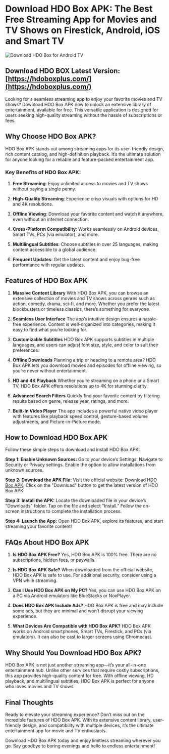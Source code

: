 # Download HDO Box APK: The Best Free Streaming App for Movies and TV Shows on Firestick, Android, iOS and Smart TV

![Download HDO Box for Android TV](https://github.com/user-attachments/assets/3eb36435-83f8-46e5-a240-11dbefed36b1)

## **Download HDO BOX Latest Version**: [https://hdoboxplus.com/](https://hdoboxplus.com/)

Looking for a seamless streaming app to enjoy your favorite movies and TV shows? Download HDO Box APK now to unlock an extensive library of entertainment, available for free.
This versatile application is designed for users seeking high-quality streaming without the hassle of subscriptions or fees.

## Why Choose HDO Box APK?

HDO Box APK stands out among streaming apps for its user-friendly design, rich content catalog, and high-definition playback. It’s the ultimate solution for anyone looking for a reliable and feature-packed entertainment app.

### Key Benefits of HDO Box APK:

1. **Free Streaming**:
   Enjoy unlimited access to movies and TV shows without paying a single penny.
   
2. **High-Quality Streaming**:
   Experience crisp visuals with options for HD and 4K resolutions.
   
3. **Offline Viewing**:
   Download your favorite content and watch it anywhere, even without an internet connection.
    
4. **Cross-Platform Compatibility**:
   Works seamlessly on Android devices, Smart TVs, PCs (via emulator), and more.
    
5. **Multilingual Subtitles**:
    Choose subtitles in over 25 languages, making content accessible to a global audience.
    
6. **Frequent Updates**:
    Get the latest content and enjoy bug-free performance with regular updates.
    
## Features of HDO Box APK

1. **Massive Content Library**
   With HDO Box APK, you can browse an extensive collection of movies and TV shows across genres such as action, comedy, drama, sci-fi, and more. Whether you prefer the latest blockbusters or timeless classics, there’s something for everyone.

2. **Seamless User Interface**
   The app’s intuitive design ensures a hassle-free experience. Content is well-organized into categories, making it easy to find what you’re looking for.

3. **Customizable Subtitles**
   HDO Box APK supports subtitles in multiple languages, and users can adjust font size, style, and color to suit their preferences.

4. **Offline Downloads**
   Planning a trip or heading to a remote area? HDO Box APK lets you download movies and episodes for offline viewing, so you’re never without entertainment.

5. **HD and 4K Playback**
   Whether you’re streaming on a phone or a Smart TV, HDO Box APK offers resolutions up to 4K for stunning clarity.

6. **Advanced Search Filters**
   Quickly find your favorite content by filtering results based on genre, release year, ratings, and more.

7. **Built-In Video Player**
   The app includes a powerful native video player with features like playback speed control, gesture-based volume adjustments, and Picture-in-Picture mode.

## How to Download HDO Box APK

   Follow these simple steps to download and install HDO Box APK:

**Step 1: Enable Unknown Sources:**
   Go to your device’s Settings.
   Navigate to Security or Privacy settings.
   Enable the option to allow installations from unknown sources.

**Step 2: Download the APK File:**
   Visit the official website: [Download HDO Box APK](https://hdoboxplus.com/).
   Click on the "Download" button to get the latest version of HDO Box APK.

**Step 3: Install the APK:**
   Locate the downloaded file in your device’s "Downloads" folder.
   Tap on the file and select "Install."
   Follow the on-screen instructions to complete the installation process.

**Step 4: Launch the App:**
   Open HDO Box APK, explore its features, and start streaming your favorite content!

## FAQs About HDO Box APK

1. **Is HDO Box APK Free?**
   Yes, HDO Box APK is 100% free. There are no subscriptions, hidden fees, or paywalls.

2. **Is HDO Box APK Safe?**
   When downloaded from the official website, HDO Box APK is safe to use. For additional security, consider using a VPN while streaming.

3. **Can I Use HDO Box APK on My PC?**
   Yes, you can use HDO Box APK on a PC via Android emulators like BlueStacks or NoxPlayer.

4. **Does HDO Box APK Include Ads?**
   HDO Box APK is free and may include some ads, but they are minimal and won’t disrupt your viewing experience.

5. **What Devices Are Compatible with HDO Box APK?**
   HDO Box APK works on Android smartphones, Smart TVs, Firestick, and PCs (via emulators). It can also be cast to larger screens using Chromecast.

## Why Should You Download HDO Box APK?
   HDO Box APK is not just another streaming app—it’s your all-in-one entertainment hub. Unlike other services that require costly subscriptions, this app provides high-quality content for free. With offline viewing, HD playback, and multilingual subtitles, HDO Box APK is perfect for anyone who loves movies and TV shows.

## Final Thoughts
   Ready to elevate your streaming experience? Don’t miss out on the incredible features of HDO Box APK. With its extensive content library, user-friendly design, and compatibility with multiple devices, it’s the ultimate entertainment app for movie and TV enthusiasts.

Download HDO Box APK today and enjoy limitless streaming wherever you go. Say goodbye to boring evenings and hello to endless entertainment!
